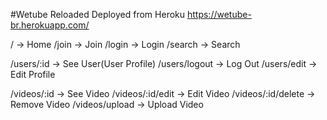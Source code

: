 #Wetube Reloaded
Deployed from Heroku
https://wetube-br.herokuapp.com/

/ -> Home
/join -> Join
/login -> Login
/search -> Search

/users/:id -> See User(User Profile)
/users/logout -> Log Out
/users/edit -> Edit Profile

/videos/:id -> See Video
/videos/:id/edit -> Edit Video
/videos/:id/delete -> Remove Video
/videos/upload -> Upload Video
